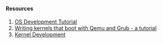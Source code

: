 #### Resources
1. [OS Development Tutorial](http://www.brokenthorn.com/Resources/OSDevIndex.html)
2. [Writing kernels that boot with Qemu and Grub - a tutorial](http://www.cs.vu.nl/~herbertb/misc/writingkernels.txt)
3. [Kernel Development](http://www.osdever.net/bkerndev/index.php)
